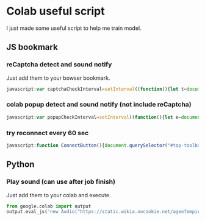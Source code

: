 # Colab useful script

I just made some useful script to help me train model.

## JS bookmark

### reCaptcha detect and sound notify

Just add them to your bowser bookmark.

```js
javascript:var captchaCheckInterval=setInterval((function(){let t=document.querySelector("body > colab-recaptcha-dialog");if(t){let e=window.getComputedStyle(t);"none"!==e.display&&"hidden"!==e.visibility&&(notify("https://github.com/micr0dust/colab-useful-script/raw/main/sound/under%20attack.mp3?raw=true"),notify("https://github.com/micr0dust/colab-useful-script/raw/main/sound/converted.mp3?raw=true"),clearInterval(captchaCheckInterval))}}),1e3);function notify(t){var e=document.createElement("audio");e.src=t,e.autoplay=!0,e.loop=!1,document.body.appendChild(e)}
```

### colab popup detect and sound notify (not include reCaptcha)

```js
javascript:var popupCheckInterval=setInterval((function(){let e=document.querySelector("body > mwc-dialog");if(e){let t=window.getComputedStyle(e);"none"!==t.display&&"hidden"!==t.visibility&&(notify("https://github.com/micr0dust/colab-useful-script/raw/main/sound/You%20have%20been%20defeated.mp3?raw=true"),clearInterval(popupCheckInterval))}}),1e3);function notify(e){var t=document.createElement("audio");t.src=e,t.autoplay=!0,t.loop=!1,document.body.appendChild(t)}
```

### try reconnect every 60 sec

```js
javascript:function ConnectButton(){document.querySelector("#top-toolbar > colab-connect-button").shadowRoot.querySelector("#connect").click()}setInterval(ConnectButton,6e4);
```

## Python

### Play sound (can use after job finish)

Just add them to your colab and execute.

```python
from google.colab import output
output.eval_js('new Audio("https://static.wikia.nocookie.net/ageofempires/images/2/2b/Victory_aoe3de.ogg").play()')
```
